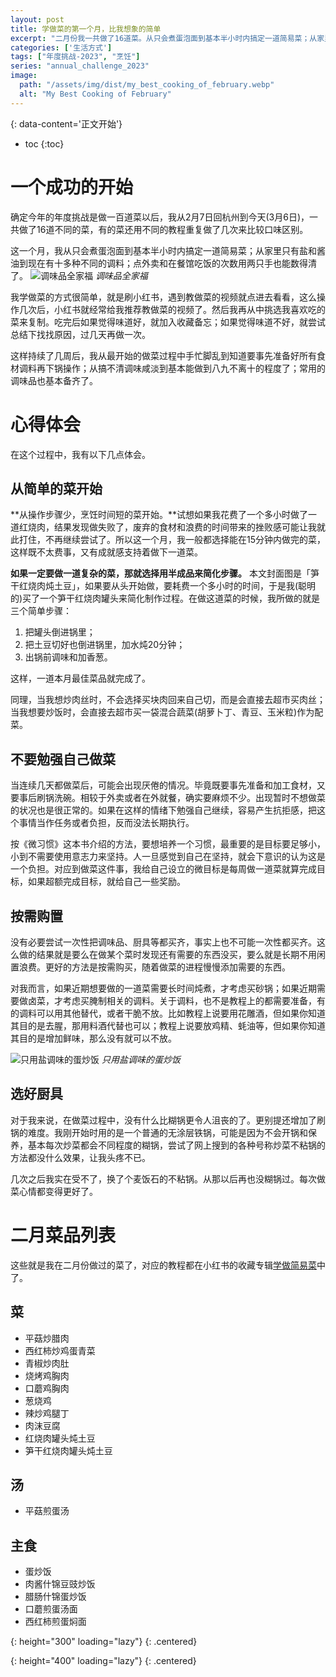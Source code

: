 ```yaml
---
layout: post
title: 学做菜的第一个月，比我想象的简单
excerpt: "二月份我一共做了16道菜。从只会煮蛋泡面到基本半小时内搞定一道简易菜；从家里只有盐和酱油到现在有十多种不同的调料；点外卖和在餐馆吃饭的次数用两只手也能数得清了。"
categories: ['生活方式']
tags: ["年度挑战-2023", "烹饪"]
series: "annual_challenge_2023"
image:
  path: "/assets/img/dist/my_best_cooking_of_february.webp"
  alt: "My Best Cooking of February"
---
```


{: data-content='正文开始'}

* toc 
{:toc}

# 一个成功的开始

确定今年的年度挑战是做一百道菜以后，我从2月7日回杭州到今天(3月6日)，一共做了16道不同的菜，有的菜还用不同的教程重复做了几次来比较口味区别。

这一个月，我从只会煮蛋泡面到基本半小时内搞定一道简易菜；从家里只有盐和酱油到现在有十多种不同的调料；点外卖和在餐馆吃饭的次数用两只手也能数得清了。
![调味品全家福]
*调味品全家福*

我学做菜的方式很简单，就是刷小红书，遇到教做菜的视频就点进去看看，这么操作几次后，小红书就经常给我推荐教做菜的视频了。然后我再从中挑选我喜欢吃的菜来复制。吃完后如果觉得味道好，就加入收藏备忘；如果觉得味道不好，就尝试总结下找找原因，过几天再做一次。

这样持续了几周后，我从最开始的做菜过程中手忙脚乱到知道要事先准备好所有食材调料再下锅操作；从搞不清调味咸淡到基本能做到八九不离十的程度了；常用的调味品也基本备齐了。


# 心得体会

在这个过程中，我有以下几点体会。

## 从简单的菜开始

**从操作步骤少，烹饪时间短的菜开始。**试想如果我花费了一个多小时做了一道红烧肉，结果发现做失败了，废弃的食材和浪费的时间带来的挫败感可能让我就此打住，不再继续尝试了。所以这一个月，我一般都选择能在15分钟内做完的菜，这样既不太费事，又有成就感支持着做下一道菜。

**如果一定要做一道复杂的菜，那就选择用半成品来简化步骤。** 本文封面图是「笋干红烧肉炖土豆」，如果要从头开始做，要耗费一个多小时的时间，于是我(聪明的)买了一个笋干红烧肉罐头来简化制作过程。在做这道菜的时候，我所做的就是三个简单步骤：
1. 把罐头倒进锅里；
2. 把土豆切好也倒进锅里，加水炖20分钟；
3. 出锅前调味和加香葱。

这样，一道本月最佳菜品就完成了。

同理，当我想炒肉丝时，不会选择买块肉回来自己切，而是会直接去超市买肉丝；当我想要炒饭时，会直接去超市买一袋混合蔬菜(胡萝卜丁、青豆、玉米粒)作为配菜。

## 不要勉强自己做菜

当连续几天都做菜后，可能会出现厌倦的情况。毕竟既要事先准备和加工食材，又要事后刷锅洗碗。相较于外卖或者在外就餐，确实要麻烦不少。出现暂时不想做菜的状况也是很正常的。如果在这样的情绪下勉强自己继续，容易产生抗拒感，把这个事情当作任务或者负担，反而没法长期执行。

按《微习惯》这本书介绍的方法，要想培养一个习惯，最重要的是目标要足够小，小到不需要使用意志力来坚持。人一旦感觉到自己在坚持，就会下意识的认为这是一个负担。对应到做菜这件事，我给自己设立的微目标是每周做一道菜就算完成目标，如果超额完成目标，就给自己一些奖励。

## 按需购置

没有必要尝试一次性把调味品、厨具等都买齐，事实上也不可能一次性都买齐。这么做的结果就是要么在做某个菜时发现还有需要的东西没买，要么就是长期不用闲置浪费。更好的方法是按需购买，随着做菜的进程慢慢添加需要的东西。 

对我而言，如果近期想要做的一道菜需要长时间炖煮，才考虑买砂锅；如果近期需要做卤菜，才考虑买腌制相关的调料。关于调料，也不是教程上的都需要准备，有的调料可以用其他替代，或者干脆不放。比如教程上说要用花雕酒，但如果你知道其目的是去腥，那用料酒代替也可以；教程上说要放鸡精、蚝油等，但如果你知道其目的是增加鲜味，那么没有就可以不放。

![只用盐调味的蛋炒饭]
*只用盐调味的蛋炒饭*

## 选好厨具

对于我来说，在做菜过程中，没有什么比糊锅更令人沮丧的了。更别提还增加了刷锅的难度。我刚开始时用的是一个普通的无涂层铁锅，可能是因为不会开锅和保养，基本每次炒菜都会不同程度的糊锅，尝试了网上搜到的各种号称炒菜不粘锅的方法都没什么效果，让我头疼不已。

几次之后我实在受不了，换了个麦饭石的不粘锅。从那以后再也没糊锅过。每次做菜心情都变得更好了。

# 二月菜品列表

这些就是我在二月份做过的菜了，对应的教程都在小红书的收藏专辑[学做简易菜][]中了。

## 菜
- 平菇炒腊肉
- 西红柿炒鸡蛋青菜
- 青椒炒肉肚
- 烧烤鸡胸肉
- 口蘑鸡胸肉
- 葱烧鸡
- 辣炒鸡腿丁
- 肉沫豆腐
- 红烧肉罐头炖土豆
- 笋干红烧肉罐头炖土豆

## 汤
- 平菇煎蛋汤

## 主食
- 蛋炒饭
- 肉酱什锦豆豉炒饭
- 腊肠什锦蛋炒饭
- 口蘑煎蛋汤面
- 西红柿煎蛋焖面


[学做简易菜]:<http://www.xiaohongshu.com/board/63ebb04d000000000100a655?xhsshare=CopyLink&appuid=603a39030000000001000993&apptime=1678073670> "我收藏的教做菜视频"

[调味品全家福]: {{site.url}}/assets/img/dist/condiments_and_spices.webp
{: height="300" loading="lazy"} 
{: .centered}

[只用盐调味的蛋炒饭]: {{site.url}}/assets/img/dist/egg_fried_rice.webp
{: height="400" loading="lazy"} 
{: .centered}